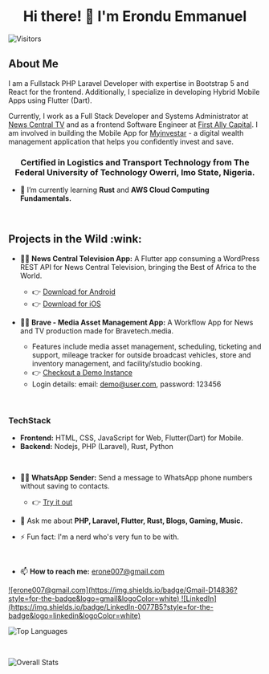 <h1 align="center">Hi there! 👋 I'm Erondu Emmanuel</h1>

![Visitors](https://visitor-badge.laobi.icu/badge?page_id=neodavids.neodavids)

<h2>About Me</h2>

I am a Fullstack PHP Laravel Developer with expertise in Bootstrap 5 and React for the frontend. Additionally, I specialize in developing Hybrid Mobile Apps using Flutter (Dart).

Currently, I work as a Full Stack Developer and Systems Administrator at [News Central TV](https://newscentral.africa) and as a frontend Software Engineer at [First Ally Capital](https://first-allyasset.com). I am involved in building the Mobile App for [Myinvestar](https://myinvestar.ng) - a digital wealth management application that helps you confidently invest and save.

<h3 align="center">Certified in Logistics and Transport Technology from The Federal University of Technology Owerri, Imo State, Nigeria.</h3>

- 🌱 I’m currently learning **Rust** and **AWS Cloud Computing Fundamentals.**

<br>

<h2>Projects in the Wild :wink:</h2>

- 👨‍💻 **News Central Television App:** A Flutter app consuming a WordPress REST API for News Central Television, bringing the Best of Africa to the World.
  - 👉 [Download for Android](https://play.google.com/store/apps/details?id=app.newscentral.africa&hl=gl&gl=US)
  - 👉 [Download for iOS](https://apps.apple.com/us/app/news-central-tv-africa/id1544073979)

- 👨‍💻 **Brave - Media Asset Management App:** A Workflow App for News and TV production made for Bravetech.media.
  - Features include media asset management, scheduling, ticketing and support, mileage tracker for outside broadcast vehicles, store and inventory management, and facility/studio booking.
  - 👉 [Checkout a Demo Instance](http://154.113.177.237:8006)
  - Login details: email: demo@user.com, password: 123456

<br>

<h3>TechStack</h3>

- **Frontend:** 
HTML, CSS, JavaScript for Web, Flutter(Dart) for Mobile. 
- **Backend:** 
Nodejs, PHP (Laravel), Rust, Python

<br>

- 👨‍💻 **WhatsApp Sender:** Send a message to WhatsApp phone numbers without saving to contacts.
  - 👉 [Try it out](https://qodestone.dev/whatsapp-sender)

- 💬 Ask me about **PHP, Laravel, Flutter, Rust, Blogs, Gaming, Music.**

- ⚡ Fun fact: I'm a nerd who's very fun to be with.

<br>

- 📫 **How to reach me:** [erone007@gmail.com](mailto:erone007@gmail.com)

<a href="mailto:erone007@gmail.com"> 
  ![erone007@gmail.com](https://img.shields.io/badge/Gmail-D14836?style=for-the-badge&logo=gmail&logoColor=white)
</a> 
<a href="https://linkedin.com/in/nuel0">  
  ![LinkedIn](https://img.shields.io/badge/LinkedIn-0077B5?style=for-the-badge&logo=linkedin&logoColor=white)
</a>

<br>

![Top Languages](https://github-readme-stats.vercel.app/api/top-langs/?username=theerondu&layout=compact)

<br>

![Overall Stats](https://github-readme-stats.vercel.app/api?username=theerondu&count_private=true&show_icons=true&hide=contribs)

<!-- BLOG-POST-LIST:START -->
<!-- BLOG-POST-LIST:END -->
